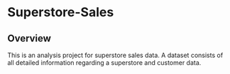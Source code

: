 # Superstore-Sales
## Overview 
This is an analysis project for superstore sales data. A dataset consists of all detailed information regarding a superstore and customer data.
